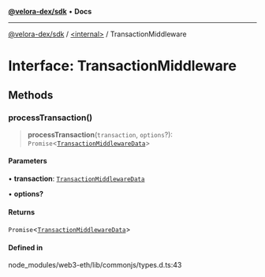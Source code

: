[**@velora-dex/sdk**](../../README.md) • **Docs**

***

[@velora-dex/sdk](../../globals.md) / [\<internal\>](../README.md) / TransactionMiddleware

# Interface: TransactionMiddleware

## Methods

### processTransaction()

> **processTransaction**(`transaction`, `options`?): `Promise`\<[`TransactionMiddlewareData`](../type-aliases/TransactionMiddlewareData.md)\>

#### Parameters

• **transaction**: [`TransactionMiddlewareData`](../type-aliases/TransactionMiddlewareData.md)

• **options?**

#### Returns

`Promise`\<[`TransactionMiddlewareData`](../type-aliases/TransactionMiddlewareData.md)\>

#### Defined in

node\_modules/web3-eth/lib/commonjs/types.d.ts:43
